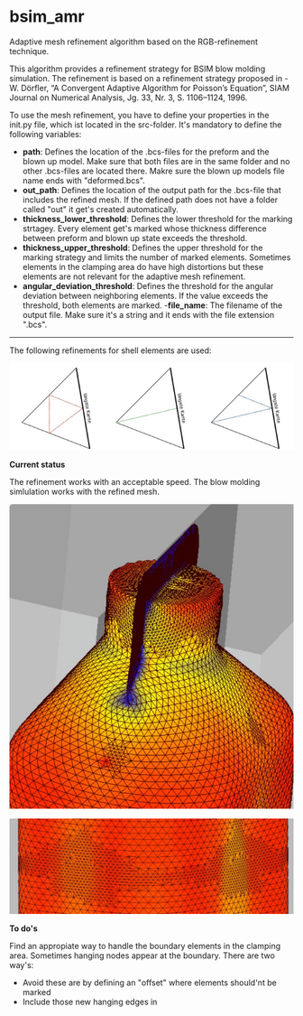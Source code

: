 # bsim_amr
Adaptive mesh refinement algorithm based on the RGB-refinement technique.

This algorithm provides a refinement strategy for BSIM blow molding simulation. The refinement is based on a refinement strategy proposed in 
-W. Dörfler, “A Convergent Adaptive Algorithm for Poisson’s Equation”, SIAM
Journal on Numerical Analysis, Jg. 33, Nr. 3, S. 1106–1124, 1996.

To use the mesh refinement, you have to define your properties in the init.py file, which ist located
in the src-folder. It's mandatory to define the following variables:

- **path**: Defines the location of the .bcs-files for the preform and the blown up model. Make sure that both files are in the same folder
and no other .bcs-files are located there. Makre sure the blown up models file name ends with "deformed.bcs".
- **out_path**: Defines the location of the output path for the .bcs-file that includes the refined mesh. If the defined path
does not have a folder called "out" it get's created automatically.
- **thickness_lower_threshold**: Defines the lower threshold for the marking strtagey. Every element get's marked whose
thickness difference between preform and blown up state exceeds the threshold.
- **thickness_upper_threshold**: Defines the upper threshold for the marking strategy and limits the number of marked
elements. Sometimes elements in the clamping area do have high distortions but these elements are not relevant for the 
adaptive mesh refinement.
- **angular_deviation_threshold**: Defines the threshold for the angular deviation between neighboring elements. If
the value exceeds the threshold, both elements are marked.
-**file_name**: The filename of the output file. Make sure it's a string and it ends with the file extension ".bcs".

---


The following refinements for shell elements are used:

![Alt text](img/ref_strategy.jpg?raw=true "Refinement strategy")

**Current status**

The refinement works with an acceptable speed. The blow molding simlulation works with the refined mesh.

![Alt text](img/refined_bottle_cap.jpg?raw=true)



![Alt text](img/refined_bottle_body.jpg?raw=true)

**To do's**

Find an appropiate way to handle the boundary elements in the clamping area. Sometimes hanging nodes appear
at the boundary. There are two way's: 

- Avoid these are by defining an "offset" where elements should'nt be marked
- Include those new hanging edges in 